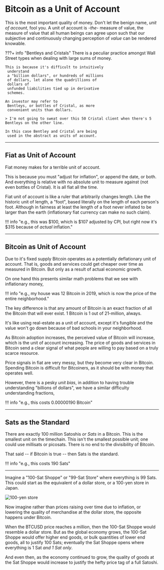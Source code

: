 # Bitcoin as a Unit of Account

This is the most important quality of money.
 Don't let the benign name, *unit of account*, 
 fool you.
A unit of account is *-the-* measure of value,
 the measure of value that all human beings
 can agree upon such that our subjective
 and continuously changing perception of
 *value* can be rendered knowable.

???+ info "Bentleys and Cristals"
    There is a peculiar practice amongst Wall Street types
     when dealing with large sums of money.
    
    This is because it's difficult to intuitively
     understand
     a "billion dollars", or hundreds of millions
     of dollars, let alone the quadrillions of
     dollars of
     unfunded liabilities tied up in derivative
     schemes.
    
    An investor may refer to
     Bentleys, or bottles of Cristal, as more
     convenient units than dollars.
    
    > I'm not going to sweat over this 50 Cristal client when there's 5 Bentleys on the other line.
    
    In this case Bentley and Cristal are being
     used in the abstract as units of account.



---

## Fiat as Unit of Account

Fiat money makes for a terrible
 unit of account.

This is because you must
 "adjust for inflation", or append the date, 
 or both.
And everything is relative with no absolute
 unit to measure against (not even bottles of Cristal).
It is all fiat all the time.

Fiat unit of account is like a ruler that arbitrarily changes length.
Like the historic unit of length, a "foot",
 based literally on the length of each person's foot.
Although in fairness at least the length of a foot
 never inflated to be larger than the earth 
 (inflationary fiat currency can make no such claim).

!!! info "e.g., this was $100, which is $107 adjusted by CPI, but right now it's $315 because of *actual* inflation."

---

## Bitcoin as Unit of Account

Due to it's fixed supply Bitcoin operates as
 a potentially deflationary unit of account.
 That is, goods and services
 could get cheaper over time as measured in
 Bitcoin. But only as a result of actual
 economic growth.

On one hand this presents similar
 math problems
 that we see with inflationary
 money,

!!! info "e.g., my house was 12 Bitcoin in 2019, which is now the price of the entire neighborhood."

The key difference is that any amount of Bitcoin
 is an exact fraction of all the Bitcoin that
 will ever exist. 1 Bitcoin is
 1 out of 21-million, always.

It's like using real-estate as a unit of account,
 except it's fungible and the value won't go down
 because of bad schools in your neighborhood.

As Bitcoin adoption increases, 
 the perceived value of Bitcoin will increase,
 which is the unit of account increasing.
The price of goods and services in Bitcoin
 send a clear signal of what people are willing
 to pay based on a truly scarce resource.

Price signals in fiat are very messy, but they
 become very clear in Bitcoin. Spending Bitcoin
 is difficult for Bitcoiners, as it should be
 with money that operates well.

However, there is a pesky *unit bias*,
 in addition to having
 trouble understanding "billions of dollars",
 we have a similar difficulty understanding
 fractions,

!!! info "e.g., this costs 0.00000190 Bitcoin"


---


## Sats as the Standard

There are exactly 100 million Satoshis *or Sats* in a Bitcoin.
This is the smallest unit on the timechain.
This isn't the smallest possible unit;
 one could use
 millisats or picosats. 
There is no end to the divisibility
 of Bitcoin.

That said -- if Bitcoin is true -- then Sats is the standard.

!!! info "e.g., this costs 190 Sats"

---

Imagine a "100-Sat Shoppe" or "99-Sat Store" where
 everything is 99 Sats.
This could start as the equivalent of a dollar store,
 or a 100-yen store in Japan.

![100-yen store](/images/100yen.jpg)

Now imagine rather than prices raising over time
 due to inflation, or lowering the quality of
 merchandise at the dollar store,
 the opposite happens under Bitcoin.

When the BTCUSD price reaches a million, then the
 100-Sat Shoppe would resemble a dollar store.
 But as the global economy grows, the 100-Sat Shoppe
 would offer higher end goods, or bulk quantities
 of lower end goods, all to justify 100 Sats;
 eventually the Sat Shoppe opens where everything is
 1 Sat *and 1 Sat only*.

And even then, as the economy
 continued to grow,
 the quality of goods at the Sat Shoppe
 would increase to justify the hefty price tag 
 of a full Satoshi.

